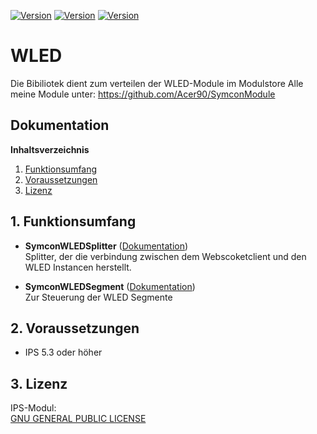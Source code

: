 [![Version](https://img.shields.io/badge/Symcon-PHPModul-red.svg)](https://www.symcon.de/service/dokumentation/entwicklerbereich/sdk-tools/sdk-php/)
[![Version](https://img.shields.io/badge/Modul%20Version-0.9-blue.svg)]()
[![Version](https://img.shields.io/badge/Symcon%20Version-5.3%20%3E-green.svg)](https://www.symcon.de/forum/threads/30857-IP-Symcon-5-3-%28Stable%29-Changelog)

# WLED
Die Bibiliotek dient zum verteilen der WLED-Module im Modulstore
Alle meine Module unter: https://github.com/Acer90/SymconModule

## Dokumentation

**Inhaltsverzeichnis**

1. [Funktionsumfang](#1-funktionsumfang)  
2. [Voraussetzungen](#2-voraussetzungen)  
3. [Lizenz](#6-lizenz)

## 1. Funktionsumfang

- __SymconWLEDSplitter__ ([Dokumentation](SymconWLEDSplitter))  
	Splitter, der die verbindung zwischen dem Webscoketclient und den WLED Instancen herstellt.
	
- __SymconWLEDSegment__ ([Dokumentation](SymconWLEDSegment))  
	Zur Steuerung der WLED Segmente

## 2. Voraussetzungen

 - IPS 5.3 oder höher  

## 3. Lizenz

  IPS-Modul:  
  [GNU GENERAL PUBLIC LICENSE](http://www.gnu.org/licenses/)  
 
